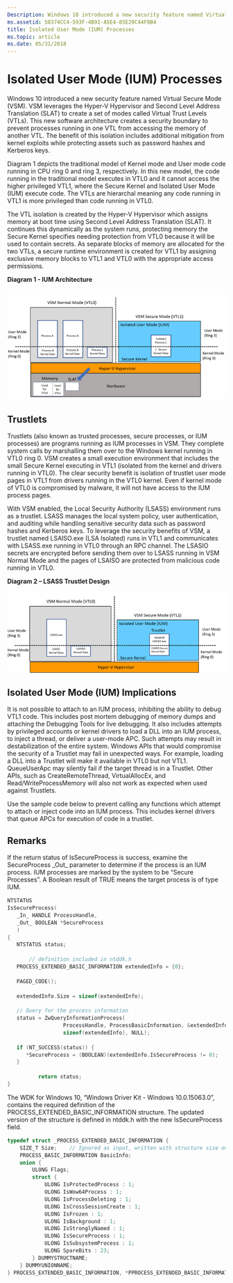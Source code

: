 ```yaml
---
Description: Windows 10 introduced a new security feature named Virtual Secure Mode (VSM).
ms.assetid: 58374CC4-593F-4B91-A5E4-85E29C44F8B4
title: Isolated User Mode (IUM) Processes
ms.topic: article
ms.date: 05/31/2018
---
```


# Isolated User Mode (IUM) Processes

Windows 10 introduced a new security feature named Virtual Secure Mode (VSM). VSM leverages the Hyper-V Hypervisor and Second Level Address Translation (SLAT) to create a set of modes called Virtual Trust Levels (VTLs). This new software architecture creates a security boundary to prevent processes running in one VTL from accessing the memory of another VTL. The benefit of this isolation includes additional mitigation from kernel exploits while protecting assets such as password hashes and Kerberos keys.

Diagram 1 depicts the traditional model of Kernel mode and User mode code running in CPU ring 0 and ring 3, respectively. In this new model, the code running in the traditional model executes in VTL0 and it cannot access the higher privileged VTL1, where the Secure Kernel and Isolated User Mode (IUM) execute code. The VTLs are hierarchal meaning any code running in VTL1 is more privileged than code running in VTL0.

The VTL isolation is created by the Hyper-V Hypervisor which assigns memory at boot time using Second Level Address Translation (SLAT). It continues this dynamically as the system runs, protecting memory the Secure Kernel specifies needing protection from VTL0 because it will be used to contain secrets. As separate blocks of memory are allocated for the two VTLs, a secure runtime environment is created for VTL1 by assigning exclusive memory blocks to VTL1 and VTL0 with the appropriate access permissions.

**Diagram 1 - IUM Architecture**

![diagram 1 - ium architecture](images/uim-architecture.png)

## Trustlets

Trustlets (also known as trusted processes, secure processes, or IUM processes) are programs running as IUM processes in VSM. They complete system calls by marshalling them over to the Windows kernel running in VTL0 ring 0. VSM creates a small execution environment that includes the small Secure Kernel executing in VTL1 (isolated from the kernel and drivers running in VTL0). The clear security benefit is isolation of trustlet user mode pages in VTL1 from drivers running in the VTL0 kernel. Even if kernel mode of VTL0 is compromised by malware, it will not have access to the IUM process pages.

With VSM enabled, the Local Security Authority (LSASS) environment runs as a trustlet. LSASS manages the local system policy, user authentication, and auditing while handling sensitive security data such as password hashes and Kerberos keys. To leverage the security benefits of VSM, a trustlet named LSAISO.exe (LSA Isolated) runs in VTL1 and communicates with LSASS.exe running in VTL0 through an RPC channel. The LSASIO secrets are encrypted before sending them over to LSASS running in VSM Normal Mode and the pages of LSAISO are protected from malicious code running in VTL0.

**Diagram 2 – LSASS Trustlet Design**

![diagram 2 – lsass trustlet design ](images/lsass-trustlet-design.png)

## Isolated User Mode (IUM) Implications

It is not possible to attach to an IUM process, inhibiting the ability to debug VTL1 code. This includes post mortem debugging of memory dumps and attaching the Debugging Tools for live debugging. It also includes attempts by privileged accounts or kernel drivers to load a DLL into an IUM process, to inject a thread, or deliver a user-mode APC. Such attempts may result in destabilization of the entire system. Windows APIs that would compromise the security of a Trustlet may fail in unexpected ways. For example, loading a DLL into a Trustlet will make it available in VTL0 but not VTL1. QueueUserApc may silently fail if the target thread is in a Trustlet. Other APIs, such as CreateRemoteThread, VirtualAllocEx, and Read/WriteProcessMemory will also not work as expected when used against Trustlets.

Use the sample code below to prevent calling any functions which attempt to attach or inject code into an IUM process. This includes kernel drivers that queue APCs for execution of code in a trustlet.

## Remarks

If the return status of IsSecureProcess is success, examine the SecureProcess \_Out\_ parameter to determine if the process is an IUM process. IUM processes are marked by the system to be “Secure Processes”. A Boolean result of TRUE means the target process is of type IUM.


```C++
NTSTATUS
IsSecureProcess(
   _In_ HANDLE ProcessHandle,
   _Out_ BOOLEAN *SecureProcess
   )
{
   NTSTATUS status;

       // definition included in ntddk.h  
   PROCESS_EXTENDED_BASIC_INFORMATION extendedInfo = {0};
 
   PAGED_CODE(); 
  
   extendedInfo.Size = sizeof(extendedInfo);

   // Query for the process information  
   status = ZwQueryInformationProcess(
                  ProcessHandle, ProcessBasicInformation, &extendedInfo,
                  sizeof(extendedInfo), NULL);

   if (NT_SUCCESS(status)) {
      *SecureProcess = (BOOLEAN)(extendedInfo.IsSecureProcess != 0);
   }
 
          return status;
}
```



The WDK for Windows 10, “Windows Driver Kit - Windows 10.0.15063.0”, contains the required definition of the PROCESS\_EXTENDED\_BASIC\_INFORMATION structure. The updated version of the structure is defined in ntddk.h with the new IsSecureProcess field.


```C++
typedef struct _PROCESS_EXTENDED_BASIC_INFORMATION {
    SIZE_T Size;    // Ignored as input, written with structure size on output
    PROCESS_BASIC_INFORMATION BasicInfo;
    union {
        ULONG Flags;
        struct {
            ULONG IsProtectedProcess : 1;
            ULONG IsWow64Process : 1;
            ULONG IsProcessDeleting : 1;
            ULONG IsCrossSessionCreate : 1;
            ULONG IsFrozen : 1;
            ULONG IsBackground : 1;
            ULONG IsStronglyNamed : 1;
            ULONG IsSecureProcess : 1;
            ULONG IsSubsystemProcess : 1;
            ULONG SpareBits : 23;
        } DUMMYSTRUCTNAME;
    } DUMMYUNIONNAME;
} PROCESS_EXTENDED_BASIC_INFORMATION, *PPROCESS_EXTENDED_BASIC_INFORMATION;
```



 

 




